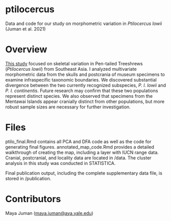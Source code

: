 # ptilocercus
Data and code for our study on morphometric variation in *Ptilocercus lowii* (Juman et al. 2021)

# Overview
<a href="https://link.springer.com/article/10.1007/s10914-021-09556-7" target="_blank">This study</a> focused on skeletal variation in Pen-tailed Treeshrews (*Ptilocercus lowii*) from Southeast Asia. I analyzed multivariate morphometric data from the skulls and postcrania of museum specimens to examine infraspecific taxonomic boundaries. We discovered substantial divergence between the two currently recognized subspecies, *P. l. lowii* and *P. l. continentis*. Future research may confirm that these two populations represent distinct species. We also observed that specimens from the Mentawai Islands appear cranially distinct from other populations, but more robust sample sizes are necessary for further investigation.

# Files
ptilo_final.Rmd contains all PCA and DFA code as well as the code for generating final figures. annotated_map_code.Rmd provides a detailed walkthrough of creating the map, including a layer with IUCN range data. Cranial, postcranial, and locality data are located in /data. The cluster analysis in this study was conducted in STATISTICA.

Final publication output, including the complete supplementary data file, is stored in /publication.

# Contributors
Maya Juman (maya.juman@aya.yale.edu)
